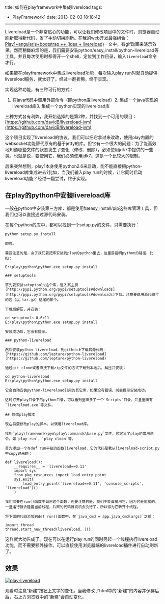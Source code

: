 title: 如何在playframework中集成livereload
tags:
  - PlayFramework1
date: 2013-02-03 18:18:42
---

Livereload是一个非常贴心的功能，可以让我们修改项目中的文件时，浏览器自动刷新取得新代码，省了手动切换刷新。在[我的web开发最强组合：Play1+angularjs+bootstrap ++ (idea + livereload)](http://freewind.me/blog/20121226/1167.html)一文中，有gif动画来演示效果。然而稍嫌麻烦的是，我们需要安装python/easy_install/python-livereload等工具，并且每次使用时都得开一个shell，定位到工作目录，输入`livereload`命令才行。

如果能在playframework中集成livereload功能，每次输入play run时就自动提供livereload服务，就太好了。经过一翻折腾，终于实现。

实现这种功能，有三种可行的方式：

1.  在java代码中调用外部命令（即python库livereload）2.  集成一个java实现的livereload库3.  集成一个python实现的livereload库

三种方式各有利弊，我开始选择的是第2种，并找到一个可用的项目：[https://github.com/davidB/livereload-jvm](https://github.com/davidB/livereload-jvm)

这个项目实现了livereload的协议，我们可以把它拿过来改改，使用play内置的websocket功能替代原有的基于jetty的库。但它有一个很大的问题：为了能高效地知道哪些文件的状态发生了变化（修改、删除），必须使用jdk7中提供的一些类。也就是说，要使用它，我们必须使用jdk7。这是一个比较大的限制。

后来突然想到，play1本身使用python2.6来启动，能不能直接把python-livereload库集成进去?比如，当我们输入play run的时候，让它同时启动livereload功能？经过一翻尝试，终于实现。

## 在play的python中安装livereload库

一般在python中安装第三方库，都是使用如easy_install/pip这些库管理工具，但我们也可以直接通过源代码安装。

在每个python的库中，都可以找到一个setup.py的文件，只需要执行：

    python setup.py install

    即可。

    需要注意的是，由于我们要把库安装到play的python里去，这里要指明python的路径，比如：

    E:\play\python\python.exe setup.py install

    ### setuptools

    首先要安装setuptools这个库，进入其主页[http://pypi.python.org/pypi/setuptools#downloads](http://pypi.python.org/pypi/setuptools#downloads)下载。注意要选用源代码打的包（以.tar.gz）结尾的那个。

    下载后解压，并安装：

    cd setuptools-0.6c11
    E:\play\python\python.exe setup.py install

    安装成功后，它会有提示。

    ### python-livereload

    然后安装python-livereload，到github上下载其源代码：[https://github.com/lepture/python-livereload](https://github.com/lepture/python-livereload)

    通过git clone或者直接下载zip文件的方式下载到本地后，解压并安装：

    cd python-livereload
    E:\play\python\python.exe setup.py install

    它会自动安装python-livereload引用的其它库，如果没有错误，则会提示安装成功。

    这时打开play目录下的python目录，可以看到里面多了一个`Scripts`目录，并且里面有`livereload.exe`等文件。

    ## 修改play脚本

    现在将要修改play的脚本，以调用livereload库。

    找到`play\framework\pym\play\commands\base.py`文件，它定义了play的常用命令，如`play run`，`play clean`等。

    首先添加一个与def run平级的函数livereload，它的代码是我从livereload-script.py中copy过来的：

    def livereload():
        __requires__ = 'livereload==0.11'
        import sys
        from pkg_resources import load_entry_point
        sys.exit(
            load_entry_point('livereload==0.11', 'console_scripts', 'livereload')()
        )

    我们需要在run()函数中调用这个函数，但要注意的是，我们不能直接用它，因为它是阻塞的，一旦运行就会阻塞当前线程，后面的代码就没机会执行了，所以得为它新开个线程。

    将下面的代码添加到def run()函数中，在`java_cmd = app.java_cmd(args)`之前：

    import thread
    thread.start_new_thread(livereload, ())

这样就大功告成了。现在可以在运行play run的同时另起一个线程执行livereload功能，而不需要额外操作。可以直接使用浏览器端的livereload插件进行自动刷新了。

## 效果

[![play-livereload](http://freewind.me/wp-content/uploads/2013/02/play-livereload_thumb.gif "play-livereload")](http://freewind.me/wp-content/uploads/2013/02/play-livereload.gif)

观看时注意“新建”按钮上文字的变化。当我修改了html中的“新建”的内容并保存后后，右上方浏览器中的“新建”会自动变化。